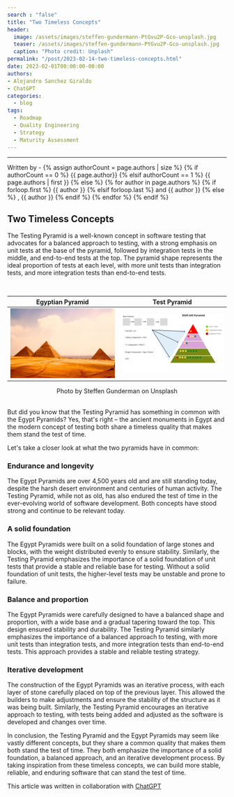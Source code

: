 ```yaml
---
search : "false"
title: "Two Timeless Concepts"
header:
  image: /assets/images/steffen-gundermann-PtGvu2P-Gco-unsplash.jpg
  teaser: /assets/images/steffen-gundermann-PtGvu2P-Gco-unsplash.jpg
  caption: "Photo credit: Unplash"
permalink: "/post/2023-02-14-two-timeless-concepts.html"
date: 2023-02-01T00:00:00-00:00
authors:
- Alejandro Sanchez Giraldo
- ChatGPT
categories:
  - blog
tags:
  - Roadmap
  - Quality Engineering
  - Strategy
  - Maturity Assessment 
---
```


<hr>
<p>
 Written by -
{% assign authorCount = page.authors | size %}
{% if authorCount == 0 %}
   {{ page.author}}
{% elsif authorCount == 1 %}
    {{ page.authors | first }}         
{% else %}
    {% for author in page.authors %}
        {% if forloop.first %}
            {{ author }}
        {% elsif forloop.last %}
            and {{ author }}
        {% else %}
            , {{ author }}
        {% endif %}
    {% endfor %}
{% endif %}
</p>

## Two Timeless Concepts


The Testing Pyramid is a well-known concept in software testing that advocates for a balanced approach to testing, with a strong emphasis on unit tests at the base of the pyramid, followed by integration tests in the middle, and end-to-end tests at the top. The pyramid shape represents the ideal proportion of tests at each level, with more unit tests than integration tests, and more integration tests than end-to-end tests.

<br>

Egyptian Pyramid           |  Test Pyramid
:-------------------------:|:-------------------------:
![the pyramids](/assets/images/steffen-gundermann-PtGvu2P-Gco-unsplash.jpg)  |  ![the pyramids](/assets/images/test-pyramid-concept.png)


<figcaption align = "center">Photo by Steffen Gunderman on Unsplash</figcaption> 

<br>

But did you know that the Testing Pyramid has something in common with the Egypt Pyramids? Yes, that's right – the ancient monuments in Egypt and the modern concept of testing both share a timeless quality that makes them stand the test of time.

Let's take a closer look at what the two pyramids have in common:

### Endurance and longevity
The Egypt Pyramids are over 4,500 years old and are still standing today, despite the harsh desert environment and centuries of human activity. The Testing Pyramid, while not as old, has also endured the test of time in the ever-evolving world of software development. Both concepts have stood strong and continue to be relevant today.

### A solid foundation
The Egypt Pyramids were built on a solid foundation of large stones and blocks, with the weight distributed evenly to ensure stability. Similarly, the Testing Pyramid emphasizes the importance of a solid foundation of unit tests that provide a stable and reliable base for testing. Without a solid foundation of unit tests, the higher-level tests may be unstable and prone to failure.

### Balance and proportion
The Egypt Pyramids were carefully designed to have a balanced shape and proportion, with a wide base and a gradual tapering toward the top. This design ensured stability and durability. The Testing Pyramid similarly emphasizes the importance of a balanced approach to testing, with more unit tests than integration tests, and more integration tests than end-to-end tests. This approach provides a stable and reliable testing strategy.

### Iterative development
The construction of the Egypt Pyramids was an iterative process, with each layer of stone carefully placed on top of the previous layer. This allowed the builders to make adjustments and ensure the stability of the structure as it was being built. Similarly, the Testing Pyramid encourages an iterative approach to testing, with tests being added and adjusted as the software is developed and changes over time.

In conclusion, the Testing Pyramid and the Egypt Pyramids may seem like vastly different concepts, but they share a common quality that makes them both stand the test of time. They both emphasize the importance of a solid foundation, a balanced approach, and an iterative development process. By taking inspiration from these timeless concepts, we can build more stable, reliable, and enduring software that can stand the test of time.

This article was written in collaboration with [ChatGPT](https://chat.openai.com/chat)